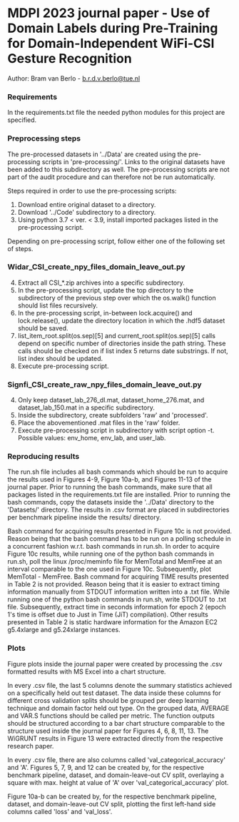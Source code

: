 # MDPI 2023 journal paper - Use of Domain Labels during Pre-Training for Domain-Independent WiFi-CSI Gesture Recognition
Author: Bram van Berlo - b.r.d.v.berlo@tue.nl

### Requirements
In the requirements.txt file the needed python modules for this project are specified.

### Preprocessing steps
The pre-processed datasets in '../Data' are created using the pre-processing scripts in 'pre-processing/'.
Links to the original datasets have been added to this subdirectory as well.
The pre-processing scripts are not part of the audit procedure and can therefore not be run automatically.

Steps required in order to use the pre-processing scripts:

1) Download entire original dataset to a directory.
2) Download '../Code' subdirectory to a directory.
3) Using python 3.7 < ver. < 3.9, install imported packages listed in the pre-processing script.

Depending on pre-processing script, follow either one of the following set of steps.

### Widar_CSI_create_npy_files_domain_leave_out.py

4) Extract all CSI_*.zip archives into a specific subdirectory.
5) In the pre-processing script, update the top directory to the subdirectory of the previous step over which the os.walk() function should list files recursively.
6) In the pre-processing script, in-between lock.acquire() and lock.release(), update the directory location in which the .hdf5 dataset should be saved.
7) list_item_root.split(os.sep)[5] and current_root.split(os.sep)[5] calls depend on specific number of directories inside the path string. These calls should be checked on if list index 5 returns date substrings. If not, list index should be updated.
8) Execute pre-processing script.


### Signfi_CSI_create_raw_npy_files_domain_leave_out.py

4) Only keep dataset_lab_276_dl.mat, dataset_home_276.mat, and dataset_lab_150.mat in a specific subdirectory.
5) Inside the subdirectory, create subfolders 'raw' and 'processed'.
6) Place the abovementioned .mat files in the 'raw' folder.
7) Execute pre-processing script in subdirectory with script option -t. Possible values: env_home, env_lab, and user_lab.

### Reproducing results

The run.sh file includes all bash commands which should be run to acquire the results used in Figures 4-9, Figure 10a-b, and Figures 11-13 of the journal paper.
Prior to running the bash commands, make sure that all packages listed in the requirements.txt file are installed.
Prior to running the bash commands, copy the datasets inside the '../Data' directory to the 'Datasets/' directory.
The results in .csv format are placed in subdirectories per benchmark pipeline inside the results/ directory.

Bash command for acquiring results presented in Figure 10c is not provided. Reason being that the bash command has to be run on a polling schedule in a concurrent fashion w.r.t. bash commands in run.sh. In order to acquire Figure 10c results, while running one of the python bash commands in run.sh, poll the linux /proc/meminfo file for MemTotal and MemFree at an interval comparable to the one used in Figure 10c. Subsequently, plot MemTotal - MemFree.
Bash command for acquiring TIME results presented in Table 2 is not provided. Reason being that it is easier to extract timing information manually from STDOUT information written into a .txt file. While running one of the python bash commands in run.sh, write STDOUT to .txt file. Subsequently, extract time in seconds information for epoch 2 (epoch 1's time is offset due to Just in Time (JiT) compilation).
Other results presented in Table 2 is static hardware information for the Amazon EC2 g5.4xlarge and g5.24xlarge instances.

### Plots

Figure plots inside the journal paper were created by processing the .csv formatted results with MS Excel into a chart structure.

In every .csv file, the last 5 columns denote the summary statistics achieved on a specifically held out test dataset.
The data inside these columns for different cross validation splits should be grouped per deep learning technique and domain factor held out type.
On the grouped data, AVERAGE and VAR.S functions should be called per metric.
The function outputs should be structured according to a bar chart structure comparable to the structure used inside the journal paper for Figures 4, 6, 8, 11, 13. The WiGRUNT results in Figure 13 were extracted directly from the respective research paper.

In every .csv file, there are also columns called 'val_categorical_accuracy' and 'A'. Figures 5, 7, 9, and 12 can be created by, for the respective benchmark pipeline, dataset, and domain-leave-out CV split, overlaying a square with max. height at value of 'A' over 'val_categorical_accuracy' plot. 

Figure 10a-b can be created by, for the respective benchmark pipeline, dataset, and domain-leave-out CV split, plotting the first left-hand side columns called 'loss' and 'val_loss'.  

